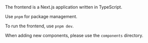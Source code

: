 The frontend is a Next.js application written in TypeScript.

Use `pnpm` for package management.

To run the frontend, use `pnpm dev`.

When adding new components, please use the `components` directory.
